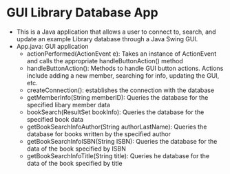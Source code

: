 # GUI Library Database App

- This is a Java application that allows a user to connect to, search, and update an example Library database through a Java Swing GUI.
- App.java: GUI application
  - actionPerformed(ActionEvent e): Takes an instance of ActionEvent and calls the appropriate handleButtonAction() method
  - handleButtonAction(): Methods to handle GUI button actions. Actions include adding a new member, searching for info, updating the GUI, etc.
  - createConnection(): establishes the connection with the database
  - getMemberInfo(String memberID): Queries the database for the specified libary member data
  - bookSearch(ResultSet bookInfo): Queries the database for the specified book data
  - getBookSearchInfoAuthor(String authorLastName): Queries the database for books written by the specified author
  - getBookSearchInfoISBN(String ISBN): Queries the database for the data of the book specified by ISBN
  - getBookSearchInfoTitle(String title): Queries he database for the data of the book specified by title
